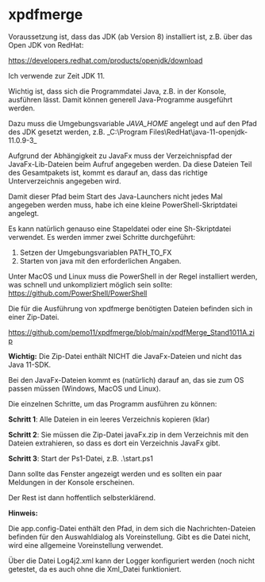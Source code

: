 # xpdfmerge
 
Voraussetzung ist, dass das JDK (ab Version 8) installiert ist, z.B. über das Open JDK von RedHat:

https://developers.redhat.com/products/openjdk/download

Ich verwende zur Zeit JDK 11.

Wichtig ist, dass sich die Programmdatei Java, z.B. in der Konsole, ausführen lässt. Damit können generell Java-Programme ausgeführt werden.

Dazu muss die Umgebungsvariable _JAVA_HOME_ angelegt und auf den Pfad des JDK gesetzt werden, z.B. _C:\Program Files\RedHat\java-11-openjdk-11.0.9-3\_

Aufgrund der Abhängigkeit zu JavaFx muss der Verzeichnispfad der JavaFx-Lib-Dateien beim Aufruf angegeben werden. Da diese Dateien Teil des Gesamtpakets ist, kommt es darauf an, dass das richtige Unterverzeichnis angegeben wird.

Damit dieser Pfad beim Start des Java-Launchers nicht jedes Mal angegeben werden muss, habe ich eine kleine PowerShell-Skriptdatei angelegt.

Es kann natürlich genauso eine Stapeldatei oder eine Sh-Skriptdatei verwendet. Es werden immer zwei Schritte durchgeführt:

1) Setzen der Umgebungsvariablen PATH_TO_FX
2) Starten von java mit den erforderlichen Angaben.

Unter MacOS und Linux muss die PowerShell in der Regel installiert werden, was schnell und unkompliziert möglich sein sollte: https://github.com/PowerShell/PowerShell

Die für die Ausführung von xpdfmerge benötigten Dateien befinden sich in einer Zip-Datei.

https://github.com/pemo11/xpdfmerge/blob/main/xpdfMerge_Stand1011A.zip

**Wichtig:** Die Zip-Datei enthält NICHT die JavaFx-Dateien und nicht das Java 11-SDK.

Bei den JavaFx-Dateien kommt es (natürlich) darauf an, das sie zum OS passen müssen (Windows, MacOS und Linux).

Die einzelnen Schritte, um das Programm ausführen zu können:

**Schritt 1**: Alle Dateien in ein leeres Verzeichnis kopieren (klar)

**Schritt 2**: Sie müssen die Zip-Datei javaFx.zip in dem Verzeichnis mit den Dateien extrahieren, so dass es dort ein Verzeichnis JavaFx gibt.

**Schritt 3**: Start der Ps1-Datei, z.B. .\start.ps1

Dann sollte das Fenster angezeigt werden und es sollten ein paar Meldungen in der Konsole erscheinen.

Der Rest ist dann hoffentlich selbsterklärend.

**Hinweis:**

Die app.config-Datei enthält den Pfad, in dem sich die Nachrichten-Dateien befinden für den Auswahldialog als Voreinstellung. Gibt es die Datei nicht, wird eine allgemeine Voreinstellung verwendet.

Über die Datei Log4j2.xml kann der Logger konfiguriert werden (noch nicht getestet, da es auch ohne die Xml_Datei funktioniert.

